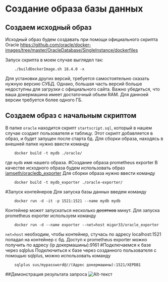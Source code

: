 # Создание образа базы данных
## Создаем исходный образ
Исходный образ будем создавать при помощи официального скрипта Oracle https://github.com/oracle/docker-images/tree/master/OracleDatabase/SingleInstance/dockerfiles

Запуск скрипта в моем случае выглядел так:
```
	./buildDockerImage.sh 18.4.0 -x
```

Для установки других версий, требуется самостоятельно сказать нужную версию СУБД.
Однако, большая часть версий больше недоступны для загрузки с официального сайта.
Важно убедиться, что ваша докермашина имеет достаточный объем RAM. Для данноей версии требуется более одного ГБ.

## Создаем образ с начальным скриптом
В папке `oracle` находится скрипт `startscript.sql`, который в нашем случае создает пользователя и таблицу.
Этот скрипт добавляется в образ, и будет запущен после старта бд.
Для сборки образа, находясь в внешней папке нужно ввести команду
```
	docker build -t mydb ./oracle/
```
где `mydb` имя нашего образа.
#Создание образа prometheus exporter
В качестве исходного образа будем использовать образ [iamseth/oracledb_exporter](https://github.com/iamseth/oracledb_exporter)
Для сборки образа нужно ввести команду
```
	docker build -t mydb_exporter ./oracle-exporter/
```
#Запуск контейнеров
Для запуска базы данных введем команду
```
	docker run -d -it -p 1521:1521 --name mydb mydb
```
Контейнер может запускаться несколько ~~десятков~~ минут.
Для запуска prometheus exporter используем команду
```
	docker run -d --name exporter --net=host migor33/oracle_exporter
```
`net=host` необходим, чтобы контейнер, стучась по адресу localhost:1521 попадал на контейнер с бд.
Доступ к prometheus exporter можно получить по адресу (ip докермашины):9161
#Подключаемся к базе через sqlplus
Подключиться к базе через созданного пользователя с помощью sqlplus, можно использовать команду
```
	sqlplus sus/mypassword@//(Адрес докермашины):1521/XEPDB1
```
##Демонстрация результата запроса
![Alt-текст](https://2.downloader.disk.yandex.ru/preview/a0253d2f90a2614052b0a6d2b28f0cbec51219aaa80cf6e51619a61eda894aa0/inf/wHvlsG38s4bJo2xzxaYCEExa04E4xqOdMQejAHv757kzX7g7c2Fc4sF4UzpI3oDsyOoCy4--7rhSBrtKMmJlEQ%3D%3D?uid=122767606&filename=Screenshot_6.png&disposition=inline&hash=&limit=0&content_type=image%2Fpng&owner_uid=122767606&tknv=v2&size=1903x937 "Орк")